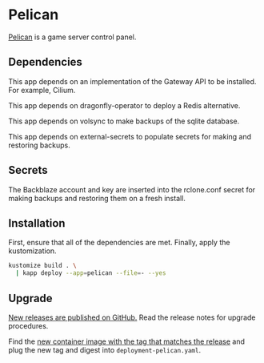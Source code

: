 # Pelican

[Pelican](https://pelican.dev) is a game server control panel.

## Dependencies

This app depends on an implementation of the Gateway API to be installed. For example, Cilium.

This app depends on dragonfly-operator to deploy a Redis alternative.

This app depends on volsync to make backups of the sqlite database.

This app depends on external-secrets to populate secrets for making and restoring backups.

## Secrets

The Backblaze account and key are inserted into the rclone.conf secret for making backups and restoring them on a fresh install.

## Installation

First, ensure that all of the dependencies are met.
Finally, apply the kustomization.

```sh
kustomize build . \
  | kapp deploy --app=pelican --file=- --yes
```

## Upgrade

[New releases are published on GitHub.](https://github.com/pelican-dev/panel/releases)
Read the release notes for upgrade procedures.

Find the [new container image with the tag that matches the release](https://github.com/pelican-dev/panel/pkgs/container/panel)
and plug the new tag and digest into `deployment-pelican.yaml`.
